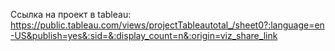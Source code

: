 Ссылка на проект в tableau: https://public.tableau.com/views/projectTableautotal_/sheet0?:language=en-US&publish=yes&:sid=&:display_count=n&:origin=viz_share_link
